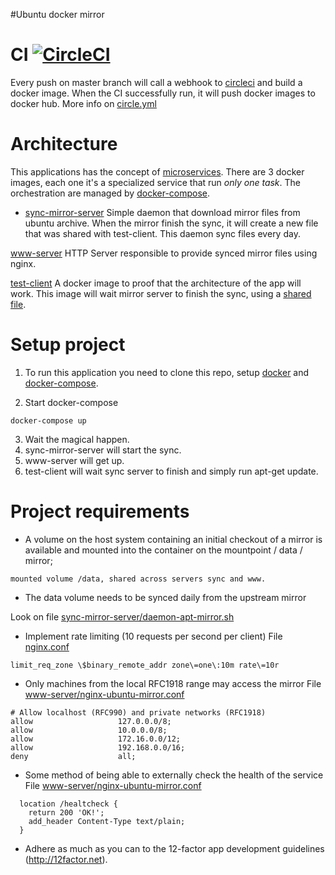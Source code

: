 #Ubuntu docker mirror

# CI [![CircleCI](https://circleci.com/gh/gianrubio/docker-mirror-ubuntu/tree/master.svg?style=svg&circle-token=c63bcdcabe6985b72ce3538934175b796ce27562)](https://circleci.com/gh/gianrubio/docker-mirror-ubuntu/tree/master)

Every push on master branch will call a webhook to [circleci](https://circleci.com/gh/gianrubio/docker-mirror-ubuntu/) and build a docker image. 
When the CI successfully run, it will push docker images to docker hub. More info on [circle.yml](blob/master/circle.yml#L25-27)

# Architecture

This applications has the concept of [microservices](http://martinfowler.com/articles/microservices.html).
There are 3 docker images, each one it's a specialized service that run *only one task*. The orchestration are managed by [docker-compose](blob/master/docker-compose.yml). 

* [sync-mirror-server](blob/master/sync-mirror-server/Dockerfile)
Simple daemon that download mirror files from ubuntu archive. When the mirror finish the sync, it will create a new file that was shared with test-client.
This daemon sync files every day.

[www-server](blob/master/www-server/Dockerfile)
HTTP Server responsible to provide synced mirror files using nginx.

[test-client](blob/master/test-client/Dockerfile)
A docker image to proof that the architecture of the app will work. This image will wait mirror server to finish the sync, using a [shared file](blob/master/test-client/wait-sync-server-finish.sh). 

# Setup project

1. To run this application you need to clone this repo, setup [docker](https://docs.docker.com/engine/installation/) and [docker-compose](https://docs.docker.com/compose/install/).

2. Start docker-compose
```
docker-compose up
```
3. Wait the magical happen. 
  1. sync-mirror-server will start the sync.
  2. www-server will get up.
  3. test-client will wait sync server to finish and simply run apt-get update. 
 
# Project requirements

* A volume on the host system containing an initial checkout of a mirror is available and mounted into the container on the mountpoint / data / mirror;

```
mounted volume /data, shared across servers sync and www.
```

* The data volume needs to be synced daily from the upstream mirror

Look on file [sync-mirror-server/daemon-apt-mirror.sh](blob/master/www-server/nginx-ubuntu-mirror.conf#L6-L11)

* Implement rate limiting (10 requests per second per client)
File [nginx.conf](blob/master/www-server/Dockerfile#L10)

```
limit_req_zone \$binary_remote_addr zone\=one\:10m rate\=10r
```

* Only machines from the local RFC1918 range may access the mirror
File [www-server/nginx-ubuntu-mirror.conf](blob/master/www-server/nginx-ubuntu-mirror.conf#L6-L11)

```
# Allow localhost (RFC990) and private networks (RFC1918)
allow                   127.0.0.0/8;
allow                   10.0.0.0/8;
allow                   172.16.0.0/12;
allow                   192.168.0.0/16;
deny                    all;
```

* Some method of being able to externally check the health of the service
File [www-server/nginx-ubuntu-mirror.conf](blob/master/www-server/nginx-ubuntu-mirror.conf#L16-L19)

```
  location /healtcheck {
    return 200 'OK!';
    add_header Content-Type text/plain;
  }
```
* Adhere as much as you can to the 12-factor app development guidelines (http://12factor.net).